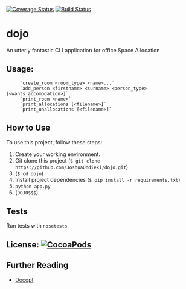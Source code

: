 [![Coverage Status](https://coveralls.io/repos/github/JoshuaOndieki/dojo/badge.svg?branch=master)](https://coveralls.io/github/JoshuaOndieki/dojo?branch=master)
[![Build Status](https://travis-ci.org/JoshuaOndieki/dojo.svg?branch=master)](https://travis-ci.org/JoshuaOndieki/dojo)
# dojo
An utterly fantastic CLI application for office Space Allocation


## Usage:
         `create_room <room_type> <name>...`
         `add_person <firstname> <surname> <person_type> [<wants_accomodation>]`
         `print_room <name>`
         `print_allocations [<filename>]`
         `print_unallocations [<filename>]`

## How to Use

To use this project, follow these steps:

1. Create your working environment.
2. Git clone this project (`$ git clone https://github.com/JoshuaOndieki/dojo.git`)
3. (`$ cd dojo`)
4. Install project dependencies (`$ pip install -r requirements.txt`)
5. `python app.py`
6. (`DOJO$$$`)

## Tests
Run tests with `nosetests`

## License: [![CocoaPods](https://img.shields.io/cocoapods/l/AFNetworking.svg?style=plastic)]()

## Further Reading

- [Docopt](https://github.com/docopt/docopt)
